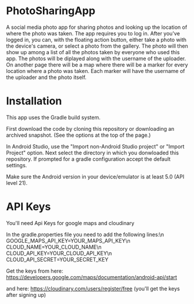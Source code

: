 # PhotoSharingApp
A social media photo app for sharing photos and looking up the location of where the photo was taken.
The app requires you to log in. After you've logged in, you can, with the floating action button, either take a photo with the device's camera, or select a photo from the gallery. The photo will then show up among a list of all the photos taken by everyone who used this app. The photos will be diplayed along with the username of the uploader. On another page there will be a map where there will be a marker for every location where a photo was taken. Each marker will have the username of the uploader and the photo itself.

# Installation
This app uses the Gradle build system.

First download the code by cloning this repository or downloading an archived snapshot. (See the options at the top of the page.)

In Android Studio, use the "Import non-Android Studio project" or "Import Project" option. Next select the directory in which you donwloaded this repository. If prompted for a gradle configuration accept the default settings.

Make sure the Android version in your device/emulator is at least 5.0 (API level 21).

# API Keys
You'll need Api Keys for google maps and cloudinary

In the gradle.properties file you need to add the following lines:\n
GOOGLE_MAPS_API_KEY=YOUR_MAPS_API_KEY\n
CLOUD_NAME=YOUR_CLOUD_NAME\n
CLOUD_API_KEY=YOUR_CLOUD_API_KEY\n
CLOUD_API_SECRET=YOUR_SECRET_KEY

Get the keys from here: https://developers.google.com/maps/documentation/android-api/start

and here: https://cloudinary.com/users/register/free (you'll get the keys after signing up)
